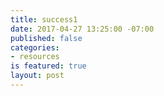 ```yaml
---
title: success1
date: 2017-04-27 13:25:00 -07:00
published: false
categories:
- resources
is featured: true
layout: post
---
```



